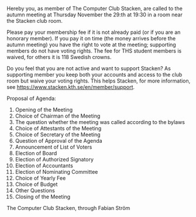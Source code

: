 <!-- 
.. title: Summons to the Stacken Autumn Meeting
.. slug: hostmote
.. date: 2018-11-15 22:14:00 CET
.. description:
.. category: 2018
-->

Hereby you, as member of The Computer Club Stacken, are called to the autumn 
meeting at Thursday November the 29:th at 19:30 in a room near the Stacken club
room.

<!-- TEASER_END -->

Please pay your membership fee if it is not already paid (or if you are an 
honorary member). If you pay it on time (the money arrives before the autumn 
meeting) you have the right to vote at the meeting; supporting members do not 
have voting rights. The fee for THS student members is waived, for others it is
118 Swedish crowns.

Do you feel that you are not active and want to support Stacken? As supporting 
member you keep both your accounts and access to the club room but waive your 
voting rights. This helps Stacken, for more information, see 
https://www.stacken.kth.se/en/member/support.

Proposal of Agenda:

1. Opening of the Meeting
2. Choice of Chairman of the Meeting
3. The question whether the meeting was called according to the bylaws
4. Choice of Attestants of the Meeting
5. Choice of Secretary of the Meeting
6. Question of Approval of the Agenda
7. Announcement of List of Voters
8. Election of Board
9. Election of Authorized Signatory
10. Election of Accountants
11. Election of Nominating Committee
12. Choice of Yearly Fee
13. Choice of Budget
14. Other Questions
15. Closing of the Meeting

The Computer Club Stacken, through Fabian Ström
